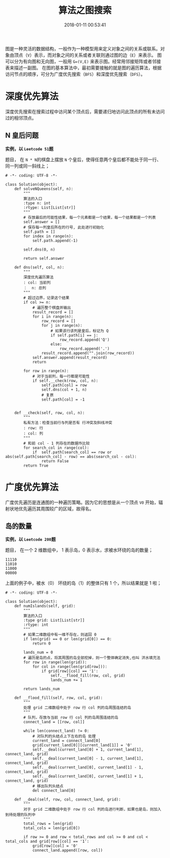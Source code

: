﻿---
title: 算法之图搜索
date: 2018-01-11 00:53:41
description: 以代码实例理解深度优先算法和广度优先算法
tags:
categories:
- Arithmetic
copyright: false
---

图是一种灵活的数据结构，一般作为一种模型用来定义对象之间的关系或联系。对象由顶点（`V`）表示，而对象之间的关系或者关联则通过图的边（`E`）来表示。
图可以分为有向图和无向图，一般用 `G=(V,E)` 来表示图。经常用邻接矩阵或者邻接表来描述一副图。
在图的基本算法中，最初需要接触的就是图的遍历算法，根据访问节点的顺序，可分为广度优先搜索（`BFS`）和深度优先搜索（`DFS`）。

# 深度优先算法
深度优先搜索在搜索过程中访问某个顶点后，需要递归地访问此顶点的所有未访问过的相邻顶点。

## N 皇后问题
**实例，以 `Leetcode 51`题**

题目， 在 `N * N`的棋盘上摆放 `N` 个皇后，使得任意两个皇后都不能处于同一行、同一列或同一斜线上；

```
# -*- coding: UTF-8 -*-

class Solution(object):
    def solveNQueens(self, n):
        """
        算法的入口
        :type n: int
        :rtype: List[List[str]]
        """
        # 存放最后的可能性结果，每一个元素都是一个结果，每一个结果都是一个列表
        self.answer = []
        # 保存每一列皇后所在的行号, 此处进行初始化
        self.path = []
        for index in range(n):
            self.path.append(-1)

        self.dns(0, n)

        return self.answer

    def dns(self, col, n):
        """
        深度优先遍历算法
        : col: 当前列
        ：  n: 总列
        """
        # 超过边界，记录这个结果
        if col >= n:
            # 遍历整个棋盘并输出
            result_record = []
            for i in range(n):
                row_record = []
                for j in range(n):
                    # 如果该行该列是皇后，标记为 Q
                    if self.path[i] == j:
                        row_record.append('Q')
                    else:
                        row_record.append('.')
                result_record.append("".join(row_record))
            self.answer.append(result_record)
            return

        for row in range(n):
            # 对于当前列，每一行都是可能性
            if self.__check(row, col, n):
                self.path[col] = row
                self.dns(col + 1, n)
                # 复原
                self.path[col] = -1


    def __check(self, row, col, n):
        """
        私有方法：检查当前行与列是否有 行冲突及斜线冲突
        : row: 行
        : col: 列
        """
        # 和前 col - 1 列存在的数据作比较
        for search_col in range(col):
            if  self.path[search_col] == row or abs(self.path[search_col] - row) == abs(search_col - col):
                return False
        return True
```

# 广度优先算法

广度优先遍历是连通图的一种遍历策略。因为它的思想是从一个顶点 `V0` 开始，辐射状地优先遍历其周围较广的区域，故得名。

## 岛的数量
**实例，以 `Leetcode 200`题**

题目， 在一个 2 维数组中， 1 表示岛，0 表示水，求被水环绕的岛的数量；


```
11110
11010
11000
00000
```

上面的例子中，被水（0） 环绕的岛（1）的整体只有 1 个，所以结果就是 1 啦；

```
# -*- coding: UTF-8 -*-

class Solution(object):
    def numIslands(self, grid):
        """
        算法的入口
        :type grid: List[List[str]]
        :rtype: int
        """
        # 如果二维数组中有一维不存在，则返回 0
        if len(grid) == 0 or len(grid[0]) == 0:
            return 0

        lands_num = 0
        # 遍历是岛的点，将其周围的岛全部挖掉，则一个整体确定消失,也叫 洪水填充法
        for row in range(len(grid)):
            for col in range(len(grid[row])):
                if grid[row][col] == '1':
                    self.__flood_fill(row, col, grid)
                    lands_num += 1
        
        return lands_num

    def __flood_fill(self, row, col, grid):
        """
        处理 grid 二维数组中处于 row 行 col 列的岛周围连结的岛
        """
        # 队列，存放与当前 row 行 col 列的岛周围连结的岛
        connect_land = [[row, col]]
        
        while len(connect_land) != 0:
            # 对队列的头结点上下左右的岛 处理
            current_land = connect_land[0]
            grid[current_land[0]][current_land[1]] = '0'
            self.__deal(current_land[0] + 1, current_land[1], connect_land, grid)
            self.__deal(current_land[0] - 1, current_land[1], connect_land, grid)
            self.__deal(current_land[0], current_land[1] - 1, connect_land, grid)
            self.__deal(current_land[0], current_land[1] + 1, connect_land, grid)
            # 移出队列头结点
            del connect_land[0]
     
    def __deal(self, row, col, connect_land, grid):
        """
        对于 grid 二维数组中处于 row 行 col 列的岛进行判断，如果也是岛，则加入到待处理的队列中
        """
        total_rows = len(grid)
        total_cols = len(grid[0])

        if row >= 0 and row < total_rows and col >= 0 and col < total_cols and grid[row][col] == '1':
            grid[row][col] = '0'
            connect_land.append([row, col])
```



